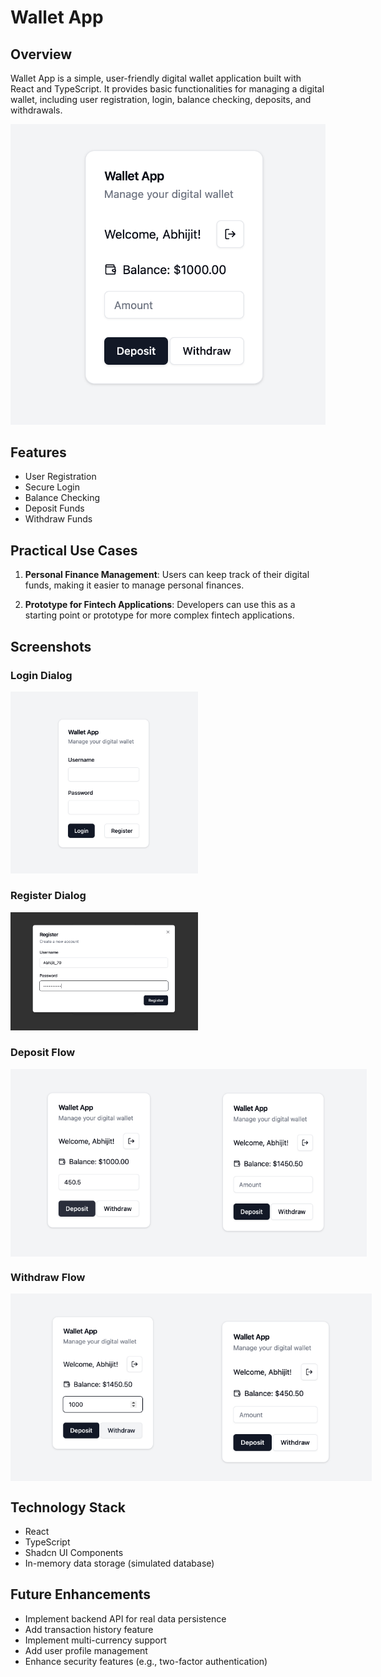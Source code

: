 # Wallet App

## Overview

Wallet App is a simple, user-friendly digital wallet application built with React and TypeScript. It provides basic functionalities for managing a digital wallet, including user registration, login, balance checking, deposits, and withdrawals.

<img src="./public/readme/dashboard.png" width="600">

## Features

- User Registration
- Secure Login
- Balance Checking
- Deposit Funds
- Withdraw Funds

## Practical Use Cases

1. **Personal Finance Management**: Users can keep track of their digital funds, making it easier to manage personal finances.

2. **Prototype for Fintech Applications**: Developers can use this as a starting point or prototype for more complex fintech applications.

## Screenshots

### Login Dialog
<img src="./public/readme/login.png" width="300">

### Register Dialog
<img src="./public/readme/register.png" width="300" alt="Register Dialog">

### Deposit Flow
<div style="display: flex;">
  <img src="./public/readme/deposit/pre_deposit.png" width="300" height="300" alt="Adding money">
  <img src="./public/readme/deposit/post_deposit.png" width="300" height="300" alt="Added money">
</div>

### Withdraw Flow
<div style="display: flex;">
  <img src="./public/readme/withdraw/pre_withdraw.png" width="300" height="300" alt="Withdrawing money">
  <img src="./public/readme/withdraw/post_withdraw.png" width="300" height="300" alt="Money withdrawn">
</div>


## Technology Stack

- React
- TypeScript
- Shadcn UI Components
- In-memory data storage (simulated database)

## Future Enhancements

- Implement backend API for real data persistence
- Add transaction history feature
- Implement multi-currency support
- Add user profile management
- Enhance security features (e.g., two-factor authentication)
